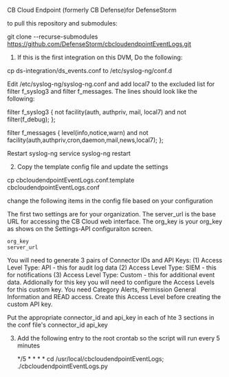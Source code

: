 CB Cloud Endpoint (formerly CB Defense)for DefenseStorm

to pull this repository and submodules:

git clone --recurse-submodules https://github.com/DefenseStorm/cbcloudendpointEventLogs.git

1. If this is the first integration on this DVM, Do the following:

  cp ds-integration/ds_events.conf to /etc/syslog-ng/conf.d

  Edit /etc/syslog-ng/syslog-ng.conf and add local7 to the excluded list for filter f_syslog3 and filter f_messages. The lines should look like the following:

filter f_syslog3 { not facility(auth, authpriv, mail, local7) and not filter(f_debug); };

filter f_messages { level(info,notice,warn) and not facility(auth,authpriv,cron,daemon,mail,news,local7); };


  Restart syslog-ng
    service syslog-ng restart

2. Copy the template config file and update the settings

  cp cbcloudendpointEventLogs.conf.template cbcloudendpointEventLogs.conf

  change the following items in the config file based on your configuration

  The first two settings are for your organization.  The server_url is the base URL for accessing
  the CB Cloud web interface.  The org_key is your org_key as shows on the Settings-API
  configuraiton screen.

	org_key    
	server_url

  You will need to generate 3 pairs of Connector IDs and API Keys:
    (1) Access Level Type: API - this for audit log data
    (2) Access Level Type: SIEM - this for notifications
    (3) Access Level Type: Custom - this for additional event data.  Addionally for this key
        you will need to configure the Access Levels for this custom key.  You need Category 
        Alerts, Permission General Information and READ access.  Create this Access Level before
        creating the custom API key.

  Put the appropriate connector_id and api_key in each of hte 3 sections in the conf file's
	connector_id
	api_key

3. Add the following entry to the root crontab so the script will run every
   5 minutes

   */5 * * * * cd /usr/local/cbcloudendpointEventLogs; ./cbcloudendpointEventLogs.py
